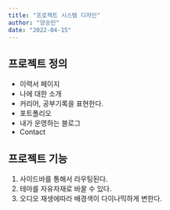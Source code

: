 ```yaml
---
title: "프로젝트 시스템 디자인"
author: "양승민"
date: "2022-04-15"
---
```


## 프로젝트 정의

* 이력서 페이지
* 나에 대한 소개
* 커리어, 공부기록을 표현한다.
* 포트폴리오
* 내가 운영하는 블로그
* Contact

## 프로젝트 기능
1. 사이드바를 통해서 라우팅된다.
2. 테마를 자유자재로 바꿀 수 있다.
3. 오디오 재생에따라 배경색이 다이나믹하게 변한다.
   

